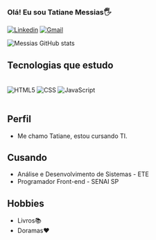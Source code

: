 ### Olá! Eu sou Tatiane Messias🖐️

[![Linkedin](https://img.shields.io/badge/LinkedIn-0077B5?style=for-the-badge&logo=linkedin&logoColor=white)](https://www.linkedin.com/in/tatiane-maria-ba3aba235/)
[![Gmail](https://img.shields.io/badge/Gmail-D14836?style=for-the-badge&logo=gmail&logoColor=white)](tatianem600@gmail.com)

![Messias GitHub stats](https://github-readme-stats.vercel.app/api?username=TatianeCMessias&show_icons=true&theme=radical)

## Tecnologias que estudo

<div style="display: inline_block"><br/>
 <img align="center" alt="HTML5" src="https://img.shields.io/badge/HTML5-E34F26?style=for-the-badge&logo=html5&logoColor=white">
 <img align="center" alt="CSS" src="https://img.shields.io/badge/CSS3-1572B6?style=for-the-badge&logo=css3&logoColor=white">
  <img align="center" alt="JavaScript" src="https://img.shields.io/badge/JavaScript-323330?style=for-the-badge&logo=javascript&logoColor=F7DF1E">
 </div><br/>

## Perfil
- Me chamo Tatiane, estou cursando TI.

## Cusando
- Análise e Desenvolvimento de Sistemas - ETE
- Programador Front-end - SENAI SP

## Hobbies
- Livros📚
- Doramas❤️
